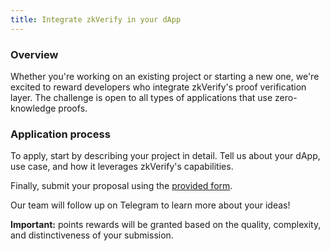 ```yaml
---
title: Integrate zkVerify in your dApp
---
```


### Overview
Whether you're working on an existing project or starting a new one, we're excited to reward developers who integrate zkVerify's proof verification layer. The challenge is open to all types of applications that use zero-knowledge proofs. 

### Application process
To apply, start by describing your project in detail. Tell us about your dApp, use case, and how it leverages zkVerify's capabilities. 

Finally, submit your proposal using the [provided form](https://forms.gle/Pfs2Hu8YHCwoq6pc7). 

Our team will follow up on Telegram to learn more about your ideas!

<b>Important:</b> points rewards will be granted based on the quality, complexity, and distinctiveness of your submission.
